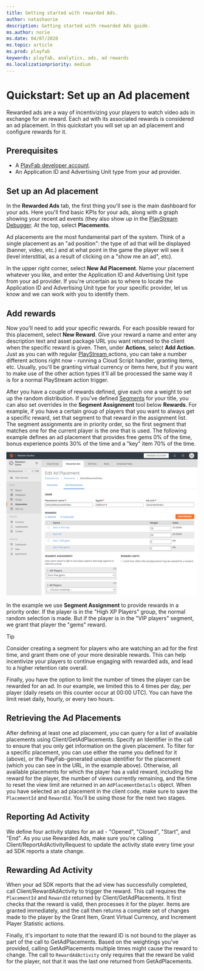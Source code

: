 ```yaml
---
title: Getting started with rewarded Ads.
author: natashaorie
description: Getting started with rewarded Ads guide.
ms.author: norie
ms.date: 04/07/2020
ms.topic: article
ms.prod: playfab
keywords: playfab, analytics, ads, ad rewards
ms.localizationpriority: medium
---
```



# Quickstart: Set up an Ad placement
Rewarded ads are a way of incentivizing your players to watch video ads in exchange for an reward. Each ad with its associated rewards is considered an ad placement. In this quickstart you will set up an ad placement and configure rewards for it. 

## Prerequisites
* A [PlayFab developer account](https://developer.playfab.com/en-US/my-games).
* An Application ID and Advertising Unit type from your ad provider. 

## Set up an Ad placement 
In the **Rewarded Ads** tab, the first thing you'll see is the main dashboard for your ads. Here you'll find basic KPIs for your ads, along with a graph showing your recent ad events (they also show up in the [PlayStream Debugger](../playstream-events/index.md). At the top, select **Placements**.

Ad placements are the most fundamental part of the system. Think of a single placement as an "ad position": the type of ad that will be displayed (banner, video, etc.) and at what point in the game the player will see it (level interstitial, as a result of clicking on a "show me an ad", etc).

In the upper right corner, select **New Ad Placement**. Name your placement whatever you like, and enter the Application ID and Advertising Unit type from your ad provider. If you're uncertain as to where to locate the Application ID and Advertising Unit type for your specific provider, let us know and we can work with you to identify them.

## Add rewards
Now you'll need to add your specific rewards. For each possible reward for this placement, select **New Reward**. Give your reward a name and enter any description text and asset package URL you want returned to the client when the specific reward is given. Then, under **Actions**, select **Add Action**. Just as you can with regular [PlayStream ](../playstream-events/index.md) actions, you can take a number different actions right now - running a Cloud Script handler, granting items, etc. Usually, you'll be granting virtual currency or items here, but if you want to make use of the other action types it'll all be processed the same way it is for a normal PlayStream action trigger.

After you have a couple of rewards defined, give each one a weight to set up the random distribution. If you've defined [Segments](../../analytics/segmentation/index.md) for your title, you can also set overrides in the **Segment Assignment** tool below **Rewards**. For example, if you have a certain group of players that you want to always get a specific reward, set that segment to that reward in the assignment list. The segment assignments are in priority order, so the first segment that matches one for the current player is the one that is used. The following example defines an ad placement that provides free gems 0% of the time, bonus experience points 30% of the time and a "key" item 70% of the time.

 ![Game Manager - Stores - Segment Overrides](Media/ads-edit-placement.png)

In the example we use **Segment Assignment** to provide rewards in a priority order. If the player is in the "High XP Players" group, the normal random selection is made. But if the player is in the "VIP players" segment, we grant that player the "gems" reward.

> [!TIP] 
> Consider creating a segment for players who are watching an ad for the first time, and grant them one of your more desirable rewards. This can help incentivize your players to continue engaging with rewarded ads, and lead to a higher retention rate overall. 

Finally, you have the option to limit the number of times the player can be rewarded for an ad. In our example, we limited this to 4 times per day, per player (daily resets on this counter occur at 00:00 UTC). You can have the limit reset daily, hourly, or every two hours. 

## Retrieving the Ad Placements

After defining at least one ad placement, you can query for a list of available placements using Client/GetAdPlacements. Specify an Identifier in the call to ensure that you only get information on the given placement. To filter for a specific placement, you can use either the name you defined for it (above), or the PlayFab-generated unique identifier for the placement (which you can see in the URL, in the example above). Otherwise, all available placements for which the player has a valid reward, including the reward for the player, the number of views currently remaining, and the time to reset the view limit are returned in an `AdPlacementDetails` object.
When you have selected an ad placement in the client code, make sure to save the `PlacementId` and `RewardId`. You'll be using those for the next two stages.

## Reporting Ad Activity

We define four activity states for an ad - "Opened", "Closed", "Start", and "End". As you use Rewarded Ads, make sure you're calling Client/ReportAdActivityRequest to update the activity state every time your ad SDK reports a state change. 

## Rewarding Ad Activity

When your ad SDK reports that the ad view has successfully completed, call Client/RewardAdActivity to trigger the reward. This call requires the `PlacementId` and `RewardId` returned by Client/GetAdPlacements. It first checks that the reward is valid, then processes it for the player. Items are granted immediately, and the call then returns a complete set of changes made to the player by the Grant Item, Grant Virtual Currency, and Increment Player Statistic actions.

Finally, it's important to note that the reward ID is not bound to the player as part of the call to GetAdPlacements. Based on the weightings you've provided, calling GetAdPlacements multiple times might cause the reward to change. The call to `RewardAdActivity` only requires that the reward be valid for the player, not that it was the last one returned from GetAdPlacements. 
